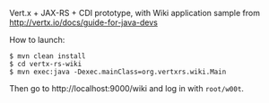 Vert.x + JAX-RS + CDI prototype, with Wiki application sample from http://vertx.io/docs/guide-for-java-devs

How to launch:

    $ mvn clean install
    $ cd vertx-rs-wiki
    $ mvn exec:java -Dexec.mainClass=org.vertxrs.wiki.Main

Then go to http://localhost:9000/wiki and log in with `root/w00t`.
